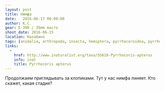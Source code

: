 ```yaml
---
layout: post
title: Нимфа
date:   2016-06-17 00:00:00
author: К.С.
gear: E-300 / 35mm macro
shoot_date: 2016-06-15
location: Нахабино
tags: [animalia, arthropoda, insecta, hemiptera, pyrrhocoroidea, pyrrhocoridae]
links:
  -
    href: http://www.inaturalist.org/taxa/55610-Pyrrhocoris-apterus
    info: inat
    title: Pyrrhocoris apterus
---
```


Продолжаем приглядывать за клопиками. Тут у нас нимфа линяет. Кто скажет, какая стадия?
